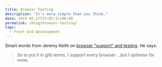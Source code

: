 ```yaml
---
title: Browser Testing
description: "It's more simple than you think."
date: 2015-05-27T23:02:51+00:00
permalink: /blog/browser-testing/
tags:
  - Front End Development
---
```


Smart words from Jeremy Keith on [browser "support" and testing](https://adactio.com/journal/8982). He says:

> So to put it in glib terms, I _support_ every browser …but I _optimise_ for none.
